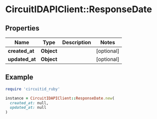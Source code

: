 # CircuitIDAPIClient::ResponseDate

## Properties

| Name | Type | Description | Notes |
| ---- | ---- | ----------- | ----- |
| **created_at** | **Object** |  | [optional] |
| **updated_at** | **Object** |  | [optional] |

## Example

```ruby
require 'circuitid_ruby'

instance = CircuitIDAPIClient::ResponseDate.new(
  created_at: null,
  updated_at: null
)
```

